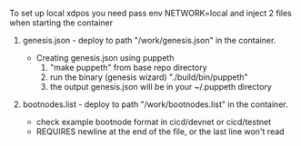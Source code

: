 To set up local xdpos you need pass env NETWORK=local and inject 2 files when starting the container
1. genesis.json - deploy to path "/work/genesis.json" in the container. 
   - Creating genesis.json using puppeth
     1. "make puppeth" from base repo directory 
     2. run the binary (genesis wizard) "./build/bin/puppeth"
     3. the output genesis.json will be in your ~/.puppeth directory

2. bootnodes.list - deploy to path "/work/bootnodes.list" in the container.
    - check example bootnode format in cicd/devnet or cicd/testnet 
    - REQUIRES newline at the end of the file, or the last line won't read
